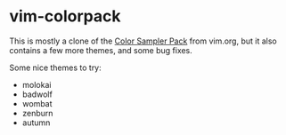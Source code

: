 vim-colorpack
=============

This is mostly a clone of the [Color Sampler Pack](http://www.vim.org/scripts/script.php?script_id=625)
from vim.org, but it also contains a few more themes,
and some bug fixes.

Some nice themes to try:
- molokai
- badwolf
- wombat
- zenburn
- autumn

